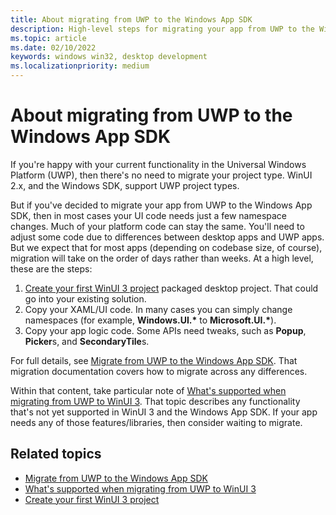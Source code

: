 ```yaml
---
title: About migrating from UWP to the Windows App SDK
description: High-level steps for migrating your app from UWP to the Windows App SDK
ms.topic: article
ms.date: 02/10/2022
keywords: windows win32, desktop development
ms.localizationpriority: medium
---
```


# About migrating from UWP to the Windows App SDK

If you're happy with your current functionality in the Universal Windows Platform (UWP), then there's no need to migrate your project type. WinUI 2.x, and the Windows SDK, support UWP project types.

But if you've decided to migrate your app from UWP to the Windows App SDK, then in most cases your UI code needs just a few namespace changes. Much of your platform code can stay the same. You'll need to adjust some code due to differences between desktop apps and UWP apps. But we expect that for most apps (depending on codebase size, of course), migration will take on the order of days rather than weeks. At a high level, these are the steps:

1. [Create your first WinUI 3 project](/windows/apps/winui/winui3/create-your-first-winui3-app?pivots=winui3-packaged-csharp) packaged desktop project. That could go into your existing solution.
2. Copy your XAML/UI code. In many cases you can simply change namespaces (for example, **Windows.UI.\*** to **Microsoft.UI.\***).
3. Copy your app logic code. Some APIs need tweaks, such as **Popup**, **Picker**s, and **SecondaryTile**s.

For full details, see [Migrate from UWP to the Windows App SDK](/windows/apps/windows-app-sdk/migrate-to-windows-app-sdk/migrate-to-windows-app-sdk-ovw). That migration documentation covers how to migrate across any differences.

Within that content, take particular note of [What's supported when migrating from UWP to WinUI 3](/windows/apps/windows-app-sdk/migrate-to-windows-app-sdk/what-is-supported). That topic describes any functionality that's not yet supported in WinUI 3 and the Windows App SDK. If your app needs any of those features/libraries, then consider waiting to migrate.

## Related topics

* [Migrate from UWP to the Windows App SDK](/windows/apps/windows-app-sdk/migrate-to-windows-app-sdk/migrate-to-windows-app-sdk-ovw)
* [What's supported when migrating from UWP to WinUI 3](/windows/apps/windows-app-sdk/migrate-to-windows-app-sdk/what-is-supported)
* [Create your first WinUI 3 project](/windows/apps/winui/winui3/create-your-first-winui3-app?pivots=winui3-packaged-csharp)
